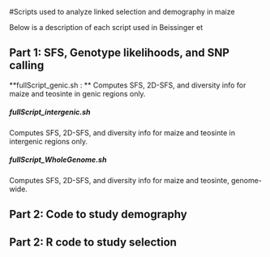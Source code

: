 #Scripts used to analyze linked selection and demography in maize

Below is a description of each script used in Beissinger et

## Part 1: SFS, Genotype likelihoods, and SNP calling

**fullScript_genic.sh : ** Computes SFS, 2D-SFS, and diversity info for maize and teosinte in genic regions only.

##### fullScript_intergenic.sh
Computes SFS, 2D-SFS, and diversity info for maize and teosinte in intergenic regions only.

##### fullScript_WholeGenome.sh
Computes SFS, 2D-SFS, and diversity info for maize and teosinte, genome-wide.

## Part 2: Code to study demography



## Part 2: R code to study selection


